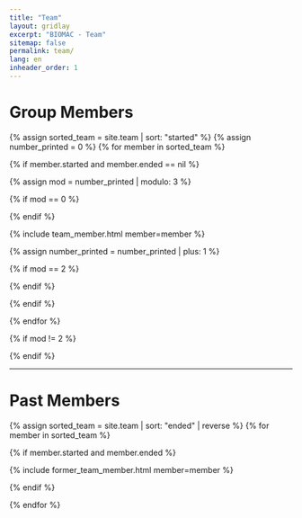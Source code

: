 ```yaml
---
title: "Team"
layout: gridlay
excerpt: "BIOMAC - Team"
sitemap: false
permalink: team/
lang: en
inheader_order: 1
---
```


# Group Members

{% assign sorted_team = site.team | sort: "started" %}
{% assign number_printed = 0 %}
{% for member in sorted_team %}

{% if member.started and member.ended == nil %}

{% assign mod = number_printed | modulo: 3 %}

{% if mod == 0 %}
<div class="row">
{% endif %}

{% include team_member.html member=member %}

{% assign number_printed = number_printed | plus: 1 %}

{% if mod == 2 %}
</div>
{% endif %}

{% endif %}

{% endfor %}


{% if mod != 2 %}
</div>
{% endif %}

--- 
# Past Members

{% assign sorted_team = site.team | sort: "ended" | reverse %}
{% for member in sorted_team %}

{% if member.started and member.ended %}

{% include former_team_member.html member=member %}

{% endif %}

{% endfor %}

<br>